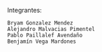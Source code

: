 Integrantes:
	
	Bryam Gonzalez Mendez
	Alejandro Malvacias Pimentel
	Pablo Paillalef Avendaño
	Benjamín Vega Mardones
